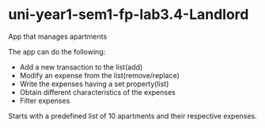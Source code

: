 # uni-year1-sem1-fp-lab3.4-Landlord
 App that manages apartments
  
The app can do the following:
- Add a new transaction to the list(add)
- Modify an expense from the list(remove/replace) 
- Write the expenses having a set property(list)  
- Obtain different characteristics of the expenses
- Filter expenses  
  
Starts with a predefined list of 10 apartments and their respective expenses.  
